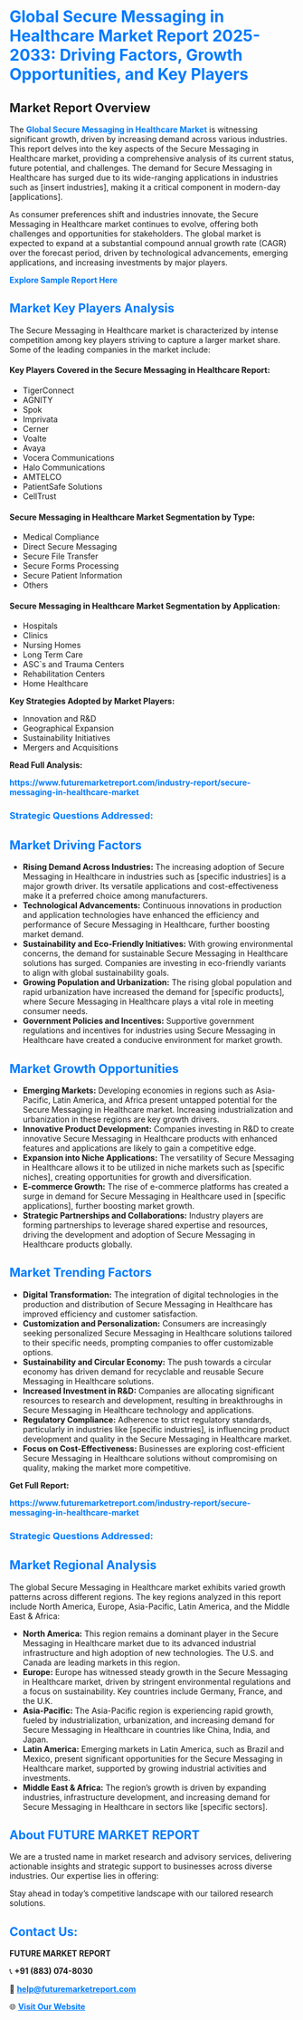<h1 style="color: #007BFF;">Global Secure Messaging in Healthcare Market Report 2025-2033: Driving Factors, Growth Opportunities, and Key Players</h1>

<section id="overview">
<h2>Market Report Overview</h2>
<p>The <a href="https://www.futuremarketreport.com/industry-report/secure-messaging-in-healthcare-market" style="color: #007BFF; text-decoration: none;"><strong>Global Secure Messaging in Healthcare Market</strong></a> is witnessing significant growth, driven by increasing demand across various industries. This report delves into the key aspects of the Secure Messaging in Healthcare market, providing a comprehensive analysis of its current status, future potential, and challenges. The demand for Secure Messaging in Healthcare has surged due to its wide-ranging applications in industries such as [insert industries], making it a critical component in modern-day [applications].</p>
<p>As consumer preferences shift and industries innovate, the Secure Messaging in Healthcare market continues to evolve, offering both challenges and opportunities for stakeholders. The global market is expected to expand at a substantial compound annual growth rate (CAGR) over the forecast period, driven by technological advancements, emerging applications, and increasing investments by major players.</p>
</section>

<section id="overview">
<p><a href="https://www.futuremarketreport.com/request-sample/reportId=77295" style="color: #007BFF; text-decoration: none;"><strong>Explore Sample Report Here</strong></a></p>
</section>

<section id="key-players">
<h2 style="color: #007BFF;">Market Key Players Analysis</h2>
<p>The Secure Messaging in Healthcare market is characterized by intense competition among key players striving to capture a larger market share. Some of the leading companies in the market include:</p>
<h4>Key Players Covered in the Secure Messaging in Healthcare Report:</h4>
<ul><li>TigerConnect</li><li>AGNITY</li><li>Spok</li><li>Imprivata</li><li>Cerner</li><li>Voalte</li><li>Avaya</li><li>Vocera Communications</li><li>Halo Communications</li><li>AMTELCO</li><li>PatientSafe Solutions</li><li>CellTrust</li></ul>
<h4>Secure Messaging in Healthcare Market Segmentation by Type:</h4>
<ul><li>Medical Compliance</li><li>Direct Secure Messaging</li><li>Secure File Transfer</li><li>Secure Forms Processing</li><li>Secure Patient Information</li><li>Others</li></ul>

<h4>Secure Messaging in Healthcare Market Segmentation by Application:</h4>
<ul><li>Hospitals</li><li>Clinics</li><li>Nursing Homes</li><li>Long Term Care</li><li>ASC`s and Trauma Centers</li><li>Rehabilitation Centers</li><li>Home Healthcare</li></ul>
<p><strong>Key Strategies Adopted by Market Players:</strong></p>
<ul>
<li>Innovation and R&D</li>
<li>Geographical Expansion</li>
<li>Sustainability Initiatives</li>
<li>Mergers and Acquisitions</li>
</ul>
</section>

<section>
<p><strong>Read Full Analysis: </strong></p><a href="https://www.futuremarketreport.com/industry-report/secure-messaging-in-healthcare-market" style="color: #007BFF; text-decoration: none;"><strong>https://www.futuremarketreport.com/industry-report/secure-messaging-in-healthcare-market</strong></a>
<h3 style="color: #007BFF;">Strategic Questions Addressed:</h3>
</section>

<section id="driving-factors">
<h2 style="color: #007BFF;">Market Driving Factors</h2>
<ul>
<li><strong>Rising Demand Across Industries:</strong> The increasing adoption of Secure Messaging in Healthcare in industries such as [specific industries] is a major growth driver. Its versatile applications and cost-effectiveness make it a preferred choice among manufacturers.</li>
<li><strong>Technological Advancements:</strong> Continuous innovations in production and application technologies have enhanced the efficiency and performance of Secure Messaging in Healthcare, further boosting market demand.</li>
<li><strong>Sustainability and Eco-Friendly Initiatives:</strong> With growing environmental concerns, the demand for sustainable Secure Messaging in Healthcare solutions has surged. Companies are investing in eco-friendly variants to align with global sustainability goals.</li>
<li><strong>Growing Population and Urbanization:</strong> The rising global population and rapid urbanization have increased the demand for [specific products], where Secure Messaging in Healthcare plays a vital role in meeting consumer needs.</li>
<li><strong>Government Policies and Incentives:</strong> Supportive government regulations and incentives for industries using Secure Messaging in Healthcare have created a conducive environment for market growth.</li>
</ul>
</section>

<section id="growth-opportunities">
<h2 style="color: #007BFF;">Market Growth Opportunities</h2>
<ul>
<li><strong>Emerging Markets:</strong> Developing economies in regions such as Asia-Pacific, Latin America, and Africa present untapped potential for the Secure Messaging in Healthcare market. Increasing industrialization and urbanization in these regions are key growth drivers.</li>
<li><strong>Innovative Product Development:</strong> Companies investing in R&D to create innovative Secure Messaging in Healthcare products with enhanced features and applications are likely to gain a competitive edge.</li>
<li><strong>Expansion into Niche Applications:</strong> The versatility of Secure Messaging in Healthcare allows it to be utilized in niche markets such as [specific niches], creating opportunities for growth and diversification.</li>
<li><strong>E-commerce Growth:</strong> The rise of e-commerce platforms has created a surge in demand for Secure Messaging in Healthcare used in [specific applications], further boosting market growth.</li>
<li><strong>Strategic Partnerships and Collaborations:</strong> Industry players are forming partnerships to leverage shared expertise and resources, driving the development and adoption of Secure Messaging in Healthcare products globally.</li>
</ul>
</section>

<section id="trending-factors">
<h2 style="color: #007BFF;">Market Trending Factors</h2>
<ul>
<li><strong>Digital Transformation:</strong> The integration of digital technologies in the production and distribution of Secure Messaging in Healthcare has improved efficiency and customer satisfaction.</li>
<li><strong>Customization and Personalization:</strong> Consumers are increasingly seeking personalized Secure Messaging in Healthcare solutions tailored to their specific needs, prompting companies to offer customizable options.</li>
<li><strong>Sustainability and Circular Economy:</strong> The push towards a circular economy has driven demand for recyclable and reusable Secure Messaging in Healthcare solutions.</li>
<li><strong>Increased Investment in R&D:</strong> Companies are allocating significant resources to research and development, resulting in breakthroughs in Secure Messaging in Healthcare technology and applications.</li>
<li><strong>Regulatory Compliance:</strong> Adherence to strict regulatory standards, particularly in industries like [specific industries], is influencing product development and quality in the Secure Messaging in Healthcare market.</li>
<li><strong>Focus on Cost-Effectiveness:</strong> Businesses are exploring cost-efficient Secure Messaging in Healthcare solutions without compromising on quality, making the market more competitive.</li>
</ul>
</section>

<section>
<p><strong>Get Full Report: </strong></p><a href="https://www.futuremarketreport.com/industry-report/secure-messaging-in-healthcare-market" style="color: #007BFF; text-decoration: none;"><strong>https://www.futuremarketreport.com/industry-report/secure-messaging-in-healthcare-market</strong></a>
<h3 style="color: #007BFF;">Strategic Questions Addressed:</h3>
</section>


<section id="regional-analysis">
<h2 style="color: #007BFF;">Market Regional Analysis</h2>
<p>The global Secure Messaging in Healthcare market exhibits varied growth patterns across different regions. The key regions analyzed in this report include North America, Europe, Asia-Pacific, Latin America, and the Middle East & Africa:</p>
<ul>
<li><strong>North America:</strong> This region remains a dominant player in the Secure Messaging in Healthcare market due to its advanced industrial infrastructure and high adoption of new technologies. The U.S. and Canada are leading markets in this region.</li>
<li><strong>Europe:</strong> Europe has witnessed steady growth in the Secure Messaging in Healthcare market, driven by stringent environmental regulations and a focus on sustainability. Key countries include Germany, France, and the U.K.</li>
<li><strong>Asia-Pacific:</strong> The Asia-Pacific region is experiencing rapid growth, fueled by industrialization, urbanization, and increasing demand for Secure Messaging in Healthcare in countries like China, India, and Japan.</li>
<li><strong>Latin America:</strong> Emerging markets in Latin America, such as Brazil and Mexico, present significant opportunities for the Secure Messaging in Healthcare market, supported by growing industrial activities and investments.</li>
<li><strong>Middle East & Africa:</strong> The region’s growth is driven by expanding industries, infrastructure development, and increasing demand for Secure Messaging in Healthcare in sectors like [specific sectors].</li>
</ul>
</section>

<footer>
<h2 style="color: #007BFF;">About FUTURE MARKET REPORT</h2>
<p>We are a trusted name in market research and advisory services, delivering actionable insights and strategic support to businesses across diverse industries. Our expertise lies in offering:</p>

<p>Stay ahead in today’s competitive landscape with our tailored research solutions.</p>

<h2 style="color: #007BFF;">Contact Us:</h2>
<p><strong>FUTURE MARKET REPORT</strong></p>
<p>📞 <strong>+91 (883) 074-8030</strong></p>
<p>📧 <strong><a href="mailto:help@futuremarketreport.com" style="color: #007BFF;">help@futuremarketreport.com</a></strong></p>
<p>🌐 <strong><a href="https://www.futuremarketreport.com/" style="color: #007BFF;">Visit Our Website</a></strong></p>
</footer>